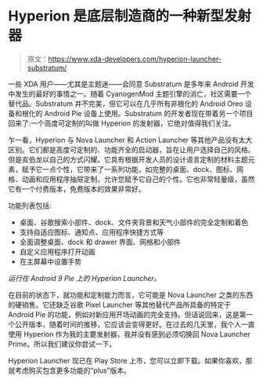 # Hyperion 是底层制造商的一种新型发射器

> 原文：<https://www.xda-developers.com/hyperion-launcher-substratum/>

一些 XDA 用户——尤其是主题迷——会同意 Substratum 是多年来 Android 开发中发生的最好的事情之一。随着 CyanogenMod 主题引擎的消亡，社区需要一个替代品。Substratum 并不完美，但它可以在几乎所有非根化的 Android Oreo 设备和根化的 Android Pie 设备上使用。Substratum 的开发者现在带着另一个项目回来了:一个高度可定制的叫做 Hyperion 的发射器，它绝对值得我们关注。

乍一看，Hyperion 与 Nova Launcher 和 Action Launcher 等其他产品没有太大区别。它们都是高度可定制的、功能齐全的启动器，旨在让用户选择自己的风格。但是亥伯龙以自己的方式闪耀。它具有根据开发人员的设计语言定制的材料主题元素，赋予它一点个性，它带来了一系列功能，如完整的桌面、dock、图标、网格、动画和应用程序抽屉定制，允许您赋予它自己的个性。它也非常轻量级，虽然它有一个付费版本，免费版本的效果非常好。

功能列表包括:

*   桌面、谷歌搜索小部件、dock、文件夹背景和天气小部件的完全定制和着色
*   支持自适应图标、通知点、应用程序快捷方式等
*   全面调整桌面、dock 和 drawer 界面、网格和小部件
*   自定义应用程序打开动画
*   在主屏幕中设置手势

*运行在 Android 9 Pie 上的 Hyperion Launcher。*

在目前的状态下，就功能和定制能力而言，它可能是 Nova Launcher 之类的东西的硬销售。它还缺乏谷歌 Pixel Launcher 等其他替代产品所具备的特定于 Android Pie 的功能，例如对新应用开场动画的完全支持。但话说回来，这是第一个公开版本，随着时间的推移，它应该会变得更好。在过去的几天里，我个人一直使用 Hyperion 作为我的主要发射器，我并没有感到必须切换回 Nova Launcher Prime。所以我们建议你尝试一下。

Hyperion Launcher 现已在 Play Store 上市，您可以立即下载。如果你喜欢，那就考虑购买包含更多功能的“plus”版本。